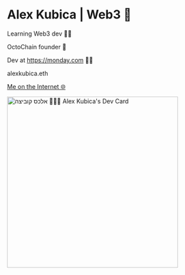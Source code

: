 # Alex Kubica | Web3 🐙

Learning Web3 dev 🧱🚀

OctoChain founder 🐙

Dev at https://monday.com 👨‍💻

alexkubica.eth

[Me on the Internet 🌐](https://link3.to/alexkubica)

<a href="https://app.daily.dev/alexkubica_eth"><img src="https://api.daily.dev/devcards/d14201205e9e4ea0a408872046350f4a.png?r=rtd" width="400" alt="אלכס קוביצה 👨🏻‍💻 Alex Kubica's Dev Card"/></a>

